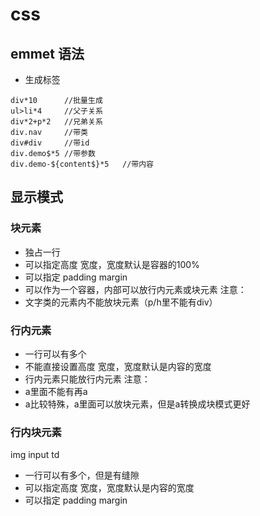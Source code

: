 # css 

## emmet 语法
- 生成标签
```
div*10      //批量生成
ul>li*4     //父子关系
div*2+p*2   //兄弟关系
div.nav     //带类
div#div     //带id
div.demo$*5 //带参数
div.demo-${content$}*5   //带内容
```

## 显示模式
### 块元素
- 独占一行
- 可以指定高度 宽度，宽度默认是容器的100%
- 可以指定 padding margin
- 可以作为一个容器，内部可以放行内元素或块元素
注意：
- 文字类的元素内不能放块元素（p/h里不能有div）
### 行内元素
- 一行可以有多个
- 不能直接设置高度 宽度，宽度默认是内容的宽度
- 行内元素只能放行内元素
注意：
- a里面不能有再a
- a比较特殊，a里面可以放块元素，但是a转换成块模式更好
### 行内块元素
img input td
- 一行可以有多个，但是有缝隙
- 可以指定高度 宽度，宽度默认是内容的宽度
- 可以指定 padding margin